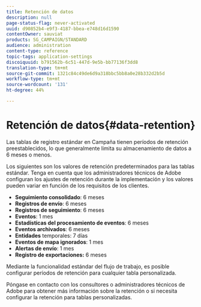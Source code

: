 ```yaml
---
title: Retención de datos
description: null
page-status-flag: never-activated
uuid: d90852b4-e9f3-4187-bbea-e748d16d1590
contentOwner: sauviat
products: SG_CAMPAIGN/STANDARD
audience: administration
content-type: reference
topic-tags: application-settings
discoiquuid: b791562b-6c51-447d-9e5b-bb77136f3dd8
translation-type: tm+mt
source-git-commit: 1321c84c49de6d9a318bbc5bb8a0e28b332d2b5d
workflow-type: tm+mt
source-wordcount: '131'
ht-degree: 44%

---
```



# Retención de datos{#data-retention}

Las tablas de registro estándar en Campaña tienen períodos de retención preestablecidos, lo que generalmente limita su almacenamiento de datos a 6 meses o menos.

Los siguientes son los valores de retención predeterminados para las tablas estándar. Tenga en cuenta que los administradores técnicos de Adobe configuran los ajustes de retención durante la implementación y los valores pueden variar en función de los requisitos de los clientes.

* **Seguimiento consolidado**: 6 meses
* **Registros de envío**: 6 meses
* **Registros de seguimiento**: 6 meses
* **Eventos**: 1 mes
* **Estadísticas del procesamiento de eventos**: 6 meses
* **Eventos archivados**: 6 meses
* **Entidades** temporales: 7 días
* **Eventos de mapa ignorados**: 1 mes
* **Alertas de envío**: 1 mes
* **Registro de exportaciones:** 6 meses

Mediante la funcionalidad estándar del flujo de trabajo, es posible configurar períodos de retención para cualquier tabla personalizada.

Póngase en contacto con los consultores o administradores técnicos de Adobe para obtener más información sobre la retención o si necesita configurar la retención para tablas personalizadas.
